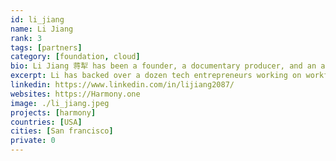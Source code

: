 ```yaml
---
id: li_jiang
name: Li Jiang
rank: 3
tags: [partners]
category: [foundation, cloud]
bio: Li Jiang 蒋犁 has been a founder, a documentary producer, and an active angel investor and institutional investor in technology at Global Silicon Valley (GSV Capital). He has backed over a dozen tech entrepreneurs working on workforce productivity, resource management, life extension, and blockchain. Li holds an economics degree from Northwestern University and completed coursework at Tsinghua University. He is an adjunct professor at Northwestern’s Farley Center for Entrepreneurship and Innovation.
excerpt: Li has backed over a dozen tech entrepreneurs working on workforce productivity, resource management, life extension, and blockchain.
linkedin: https://www.linkedin.com/in/lijiang2087/
websites: https://Harmony.one
image: ./li_jiang.jpeg
projects: [harmony]
countries: [USA]
cities: [San francisco]
private: 0
---
```


